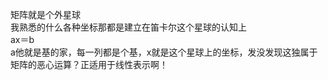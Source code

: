 矩阵就是个外星球  
我熟悉的什么各种坐标那都是建立在笛卡尔这个星球的认知上  
ax＝b  
a他就是基的家，每一列都是个基，x就是这个星球上的坐标，发没发现这独属于矩阵的恶心运算？正适用于线性表示啊！